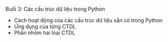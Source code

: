 Buổi 3: Các cấu trúc dữ liệu trong Python
- Cách hoạt động của các cấu trúc dữ liệu sẵn có trong Python
- Ứng dụng của từng CTDL
- Phân nhóm hai loại CTDL
